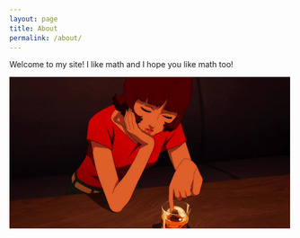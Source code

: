 ```yaml
---
layout: page
title: About
permalink: /about/
---
```


Welcome to my site! 
I like math and I hope you like math too!


![Paprika](/assets/paprika.gif)
